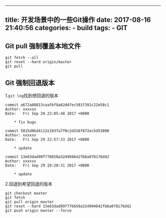 
---
title: 开发场景中的一些Git操作
date: 2017-08-16 21:40:56
categories:
    - build
tags: 
    - GIT
---

## Git pull 强制覆盖本地文件

```angular2html
git fetch --all  
git reset --hard origin/master 
git pull
```
<!--more-->
## Git 强制回退版本

1.``git log``找到想回退的版本

```angularjs
commit a672a60813caafbf8a62d47ec581f391c22e58c1
Author: xxxxxx
Date:   Fri Sep 29 23:05:48 2017 +0800

    * fix bugs

commit 5815d0bd4112e103fa7f0c2d316f872ec5d53800
Author: xxxxxx
Date:   Fri Sep 29 22:57:33 2017 +0800

    * update

commit 13e63dad99f776650a324994642fb6a078176d42
Author: xxxxxx
Date:   Fri Sep 29 19:20:31 2017 +0800

    * update

```
2.回退到希望回退的版本
```angularjs
git checkout master
git fetch
git pull origin master
git reset --hard 13e63dad99f776650a324994642fb6a078176d42
git push origin master --force
```
